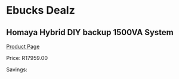 
# Ebucks Dealz
## Homaya Hybrid DIY backup 1500VA System
[Product Page](https://www.ebucks.com/web/shop/productSelected.do?prodId=1170312158&catId=854105660)

Price: R17959.00

Savings: 


	